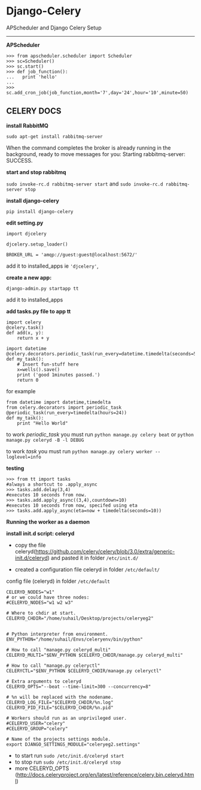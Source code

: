Django-Celery
=============

APScheduler and Django Celery Setup

-----------------------------------

**APScheduler**

    >>> from apscheduler.scheduler import Scheduler
    >>> sc=Scheduler()
    >>> sc.start()
    >>> def job_function():
    ...   print 'hello'
    ... 
    >>> sc.add_cron_job(job_function,month='7',day='24',hour='10',minute=50)


CELERY DOCS
-----------

**install RabbitMQ**

    sudo apt-get install rabbitmq-server

When the command completes the broker is already running in the background, ready to move messages for you: Starting rabbitmq-server: SUCCESS.

**start and stop rabbitmq**

`sudo invoke-rc.d rabbitmq-server start` and `sudo invoke-rc.d rabbitmq-server stop`

**install django-celery**

    pip install django-celery

**edit setting.py**

    
    import djcelery

    djcelery.setup_loader()

    BROKER_URL = 'amqp://guest:guest@localhost:5672/'

add it to installed_apps ie `'djcelery'`,


**create a new app:**

    django-admin.py startapp tt

add it to installed_apps


**add tasks.py file to app tt**


    import celery
    @celery.task()
    def add(x, y):
        return x + y

    import datetime
    @celery.decorators.periodic_task(run_every=datetime.timedelta(seconds=5))
    def my_task():
        # Insert fun-stuff here
        x=wells().save()
        print ('good 1minutes passed.')
        return 0


for example

    from datetime import datetime,timedelta
    from celery.decorators import periodic_task
    @periodic_task(run_every=timedelta(hours=24))
    def my_task():
        print "Hello World"

        


to work *periodic_task* you must run `python manage.py celery beat` or `python manage.py celeryd -B -l DEBUG`

to work *task* you must run `python manage.py celery worker --loglevel=info`


**testing**

    >>> from tt import tasks
    #always a shortcut to .apply_async
    >>> tasks.add.delay(3,4)
    #executes 10 seconds from now.
    >>> tasks.add.apply_async((3,4),countdown=10)
    #executes 10 seconds from now, specifed using eta
    >>> tasks.add.apply_async(eta=now + timedelta(seconds=10))


**Running the worker as a daemon**

**install init.d script: celeryd**

 - copy the file celeryd(https://github.com/celery/celery/blob/3.0/extra/generic-init.d/celeryd) and pasted it in folder `/etc/init.d/`

 - created a configuration file celeryd in folder `/etc/default/`


config file (celeryd) in folder `/etc/default`


    CELERYD_NODES="w1"
    # or we could have three nodes:
    #CELERYD_NODES="w1 w2 w3"
    
    # Where to chdir at start.
    CELERYD_CHDIR="/home/suhail/Desktop/projects/celeryeg2"
    
    
    # Python interpreter from environment.
    ENV_PYTHON="/home/suhail/Envs/celeryenv/bin/python"
    
    # How to call "manage.py celeryd_multi"
    CELERYD_MULTI="$ENV_PYTHON $CELERYD_CHDIR/manage.py celeryd_multi"
    
    # How to call "manage.py celeryctl"
    CELERYCTL="$ENV_PYTHON $CELERYD_CHDIR/manage.py celeryctl"
    
    # Extra arguments to celeryd
    CELERYD_OPTS="--beat --time-limit=300 --concurrency=8"
    
    # %n will be replaced with the nodename.
    CELERYD_LOG_FILE="$CELERYD_CHDIR/%n.log"
    CELERYD_PID_FILE="$CELERYD_CHDIR/%n.pid"
    
    # Workers should run as an unprivileged user.
    #CELERYD_USER="celery"
    #CELERYD_GROUP="celery"
    
    # Name of the projects settings module.
    export DJANGO_SETTINGS_MODULE="celeryeg2.settings"



 - to start run `sudo /etc/init.d/celeryd start`
 - to stop run `sudo /etc/init.d/celeryd stop`
 - more CELERYD_OPTS (http://docs.celeryproject.org/en/latest/reference/celery.bin.celeryd.html)
